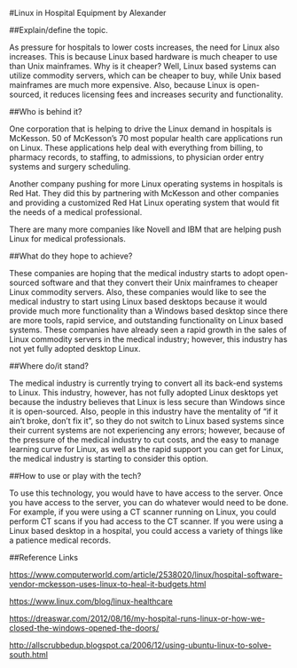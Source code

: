 #Linux in Hospital Equipment
by Alexander

##Explain/define the topic.

As pressure for hospitals to lower costs increases, the need for Linux
also increases. This is because Linux based hardware is much cheaper to
use than Unix mainframes. Why is it cheaper? Well, Linux based systems
can utilize commodity servers, which can be cheaper to buy, while Unix
based mainframes are much more expensive. Also, because Linux is
open-sourced, it reduces licensing fees and increases security and
functionality.

##Who is behind it?

One corporation that is helping to drive the Linux demand in hospitals
is McKesson. 50 of McKesson’s 70 most popular health care applications
run on Linux. These applications help deal with everything from billing,
to pharmacy records, to staffing, to admissions, to physician order
entry systems and surgery scheduling.

Another company pushing for more Linux operating systems in hospitals is
Red Hat. They did this by partnering with McKesson and other companies
and providing a customized Red Hat Linux operating system that would fit
the needs of a medical professional.

There are many more companies like Novell and IBM that are helping push
Linux for medical professionals.

##What do they hope to achieve?

These companies are hoping that the medical industry starts to adopt
open-sourced software and that they convert their Unix mainframes to
cheaper Linux commodity servers. Also, these companies would like to see
the medical industry to start using Linux based desktops because it
would provide much more functionality than a Windows based desktop since
there are more tools, rapid service, and outstanding functionality on
Linux based systems. These companies have already seen a rapid growth in
the sales of Linux commodity servers in the medical industry; however,
this industry has not yet fully adopted desktop Linux.

##Where do/it stand?

The medical industry is currently trying to convert all its back-end
systems to Linux. This industry, however, has not fully adopted Linux
desktops yet because the industry believes that Linux is less secure
than Windows since it is open-sourced. Also, people in this industry
have the mentality of “if it ain’t broke, don’t fix it”, so they do not
switch to Linux based systems since their current systems are not
experiencing any errors; however, because of the pressure of the medical
industry to cut costs, and the easy to manage learning curve for Linux,
as well as the rapid support you can get for Linux, the medical industry
is starting to consider this option.

##How to use or play with the tech?

To use this technology, you would have to have access to the server.
Once you have access to the server, you can do whatever would need to be
done. For example, if you were using a CT scanner running on Linux, you
could perform CT scans if you had access to the CT scanner. If you were
using a Linux based desktop in a hospital, you could access a variety of
things like a patience medical records.

##Reference Links

<https://www.computerworld.com/article/2538020/linux/hospital-software-vendor-mckesson-uses-linux-to-heal-it-budgets.html>

<https://www.linux.com/blog/linux-healthcare>

<https://dreaswar.com/2012/08/16/my-hospital-runs-linux-or-how-we-closed-the-windows-opened-the-doors/>

<http://allscrubbedup.blogspot.ca/2006/12/using-ubuntu-linux-to-solve-south.html>
